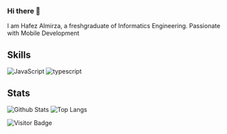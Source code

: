 ### Hi there 👋

I am Hafez Almirza, a freshgraduate of Informatics Engineering. Passionate with Mobile Development

## Skills

![JavaScript](https://img.shields.io/badge/-JavaScript-black?style=flat-square&logo=javascript)
![typescript](https://img.shields.io/badge/TypeScript-3178C6?style=flat-square&logo=typescript&logoColor=white)

## Stats

![Github Stats](https://github-readme-stats.vercel.app/api?username=XMirz&count_private=true&show_icons=true&include_all_commits=true&theme=prussian&layout=compact)
![Top Langs](https://github-readme-stats.vercel.app/api/top-langs/?username=XMirz&hide=TeX&layout=compact&theme=prussian)

![Visitor Badge](https://visitor-badge.laobi.icu/badge?page_id=XMirz.XMirz)




<!--
**XMirz/xmirz** is a ✨ _special_ ✨ repository because its `README.md` (this file) appears on your GitHub profile.

Here are some ideas to get you started:

- 🔭 I’m currently working on ...
- 🌱 I’m currently learning ...
- 👯 I’m looking to collaborate on ...
- 🤔 I’m looking for help with ...
- 💬 Ask me about ...
- 📫 How to reach me: ...
- 😄 Pronouns: ...
- ⚡ Fun fact: ...
-->
